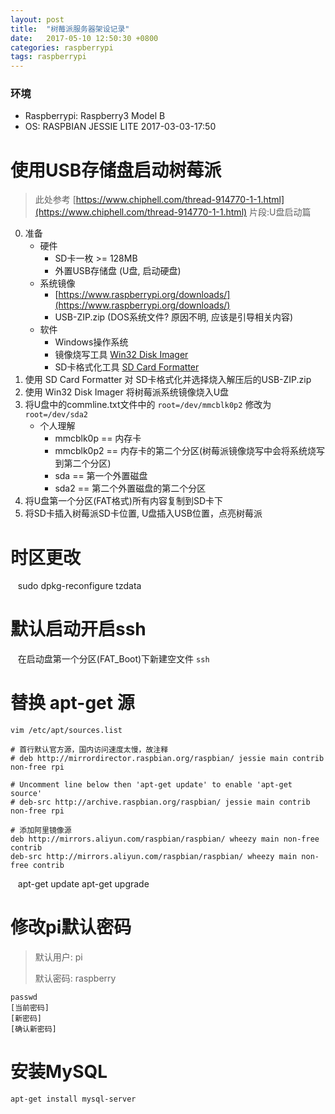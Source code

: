```yaml
---
layout: post
title:  "树莓派服务器架设记录"
date:   2017-05-10 12:50:30 +0800
categories: raspberrypi
tags: raspberrypi
---
```


### 环境
- Raspberrypi: Raspberry3 Model B
- OS: RASPBIAN JESSIE LITE 2017-03-03-17:50

# 使用USB存储盘启动树莓派

> 此处参考 [https://www.chiphell.com/thread-914770-1-1.html](https://www.chiphell.com/thread-914770-1-1.html) 片段:U盘启动篇

0. 准备
    - 硬件
      - SD卡一枚 >= 128MB
      - 外置USB存储盘 (U盘, 启动硬盘)
    - 系统镜像
      - [https://www.raspberrypi.org/downloads/](https://www.raspberrypi.org/downloads/)
      - USB-ZIP.zip (DOS系统文件? 原因不明, 应该是引导相关内容)
    - 软件
      - Windows操作系统
      - 镜像烧写工具 [Win32 Disk Imager](https://sourceforge.net/projects/win32diskimager/)
      - SD卡格式化工具 [SD Card Formatter](https://www.sdcard.org/downloads/formatter_4/)
1. 使用 SD Card Formatter 对 SD卡格式化并选择烧入解压后的USB-ZIP.zip
2. 使用 Win32 Disk Imager 将树莓派系统镜像烧入U盘
3. 将U盘中的commline.txt文件中的 `root=/dev/mmcblk0p2` 修改为 `root=/dev/sda2`
    - 个人理解
      - mmcblk0p == 内存卡
      - mmcblk0p2 == 内存卡的第二个分区(树莓派镜像烧写中会将系统烧写到第二个分区)
      - sda == 第一个外置磁盘
      - sda2 == 第二个外置磁盘的第二个分区
4. 将U盘第一个分区(FAT格式)所有内容复制到SD卡下
5. 将SD卡插入树莓派SD卡位置, U盘插入USB位置，点亮树莓派

# 时区更改
    sudo dpkg-reconfigure tzdata

# 默认启动开启ssh
    在启动盘第一个分区(FAT_Boot)下新建空文件 `ssh`
    
# 替换 apt-get 源
    vim /etc/apt/sources.list
    
    # 首行默认官方源，国内访问速度太慢，故注释
    # deb http://mirrordirector.raspbian.org/raspbian/ jessie main contrib non-free rpi
    
    # Uncomment line below then 'apt-get update' to enable 'apt-get source'
    # deb-src http://archive.raspbian.org/raspbian/ jessie main contrib non-free rpi
    
    # 添加阿里镜像源
    deb http://mirrors.aliyun.com/raspbian/raspbian/ wheezy main non-free contrib
    deb-src http://mirrors.aliyun.com/raspbian/raspbian/ wheezy main non-free contrib
    
    apt-get update
    apt-get upgrade

# 修改pi默认密码
> 默认用户: pi </p> 默认密码: raspberry
    
    passwd
    [当前密码]
    [新密码]
    [确认新密码]

# 安装MySQL
    apt-get install mysql-server
